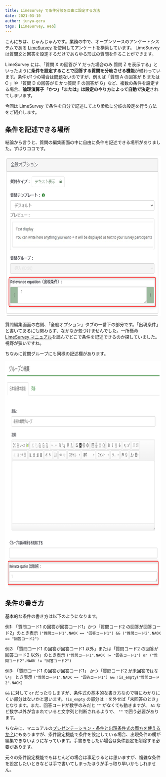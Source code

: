 ```yaml
---
title: LimeSurvey で条件分岐を自由に設定する方法
date: 2021-03-10
author: junya-gera
tags: [LimeSurvey, Web]
---
```


こんにちは、じゅんじゅんです。業務の中で、オープンソースのアンケートシステムである [LimeSurvey](https://www.d-ip.jp/limesurvey/) を使用してアンケートを構築しています。 LimeSurvey は質問文と回答を設定するだけであらゆる形式の質問を作ることができます。

LimeSurvey には、「質問 X の回答が Y だった場合のみ 質問 Z を表示する」といったように**条件を設定することで回答する質問を分岐させる機能**が備わっています。条件が1つの場合は問題ないのですが、例えば「質問 A の回答が B または C 」や「質問 D の回答が E かつ質問 F の回答が G」など、複数の条件を設定する場合、**論理演算子「かつ」「または」は設定のやり方によって自動で決定**されてしまいます。

今回は LimeSurvey で条件を自分で記述してより柔軟に分岐の設定を行う方法をご紹介します。

## 条件を記述できる場所
結論から言うと、質問の編集画面の中に自由に条件を記述できる場所がありました。ずばりココです。

<img src="images/write-conditional-branches-freely-in-lime-survey-1.png" alt="" width="640" height="516" class="alignnone size-full wp-image-15813" />

質問編集画面の右側、「全般オプション」タブの一番下の部分です。「出現条件」と書いてあるにも関わらず、なかなか気づけませんでした。一所懸命 [LimeSurvey マニュアル](https://manual.limesurvey.org/LimeSurvey_Manual/ja)を読んでどこで条件を記述できるのか探していました。視野が狭いですね。

ちなみに質問グループにも同様の記述欄があります。

<img src="images/write-conditional-branches-freely-in-lime-survey-2.png" alt="" width="1049" height="732" class="alignnone size-full wp-image-15829" />

## 条件の書き方
基本的な条件の書き方は以下のようになります。

例1: 「質問コード1 の回答が回答コード1」かつ「質問コード2 の回答が回答コード2」のとき表示
`("質問コード1".NAOK == "回答コード1") && ("質問コード2".NAOK == "回答コード2")`

例2: 「質問コード1 の回答が回答コード1 以外」または「質問コード2 の回答が回答コード2 以外」のとき表示
`("質問コード1".NAOK != "回答コード1") or ("質問コード2".NAOK != "回答コード2")`

例3: 「質問コード1 の回答が回答コード1」 かつ「質問コード2 が未回答ではない」 とき表示
`("質問コード1".NAOK == "回答コード1") && !is_empty("質問コード2".NAOK)`

`&&` に対して `or` だったりしますが、条件式の基本的な書き方なので特にわかりにくい部分はないかと思います。`!is_empty` の部分は `!` を外せば「未回答のとき」となります。また、回答コードが数字のみだと `""` がなくても動きますが、 `A1` など数字以外が含まれていると文字列と判断されるようで、 `""` で囲う必要があります。

ちなみに、マニュアルの[プレゼンテーション - 条件と出現条件式の両方を使えるか？](https://manual.limesurvey.org/ExpressionScript_-_Presentation/ja#.E6.9D.A1.E4.BB.B6.E3.81.A8.E5.87.BA.E7.8F.BE.E6.9D.A1.E4.BB.B6.E5.BC.8F.E3.81.AE.E4.B8.A1.E6.96.B9.E3.82.92.E4.BD.BF.E3.81.88.E3.82.8B.E3.81.8B.EF.BC.9F)にもありますが、条件設定機能で条件を設定している場合、出現条件の欄が編集できないようになっています。手書きをしたい場合は条件設定を削除する必要があります。

元々の条件設定機能でもほとんどの場合は事足りるとは思いますが、複雑な条件を設定したいときなどは手で書いてしまったほうが手っ取り早いかもしれません。

